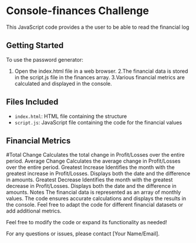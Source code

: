 # Console-finances Challenge

This JavaScript code provides a the user to be able to read the financial log
## Getting Started

To use the password generator:

1. Open the index.html file in a web browser.
2.The financial data is stored in the script.js file in the finances array.
3.Various financial metrics are calculated and displayed in the console.

## Files Included

- `index.html`: HTML file containing the structure
- `script.js`: JavaScript file containing the code for the financial values
## Financial Metrics

#Total Change
Calculates the total change in Profit/Losses over the entire period.
Average Change
Calculates the average change in Profit/Losses over the entire period.
Greatest Increase
Identifies the month with the greatest increase in Profit/Losses.
Displays both the date and the difference in amounts.
Greatest Decrease
Identifies the month with the greatest decrease in Profit/Losses.
Displays both the date and the difference in amounts.
Notes
The financial data is represented as an array of monthly values.
The code ensures accurate calculations and displays the results in the console.
Feel free to adapt the code for different financial datasets or add additional metrics.

Feel free to modify the code or expand its functionality as needed!

For any questions or issues, please contact [Your Name/Email].
